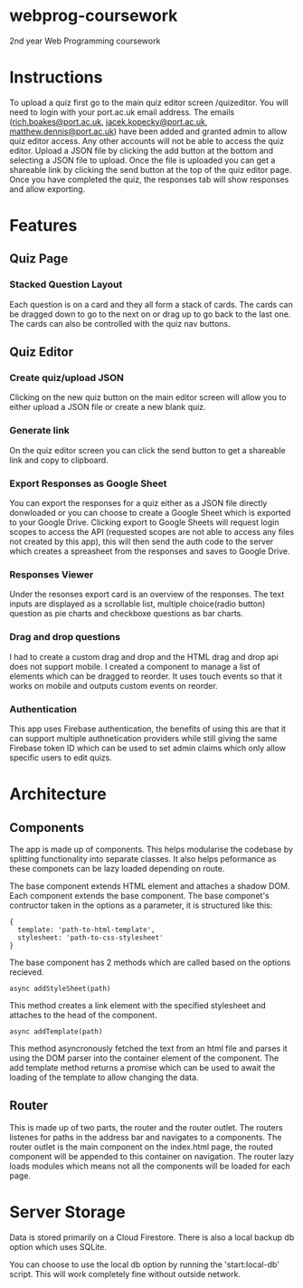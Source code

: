 # webprog-coursework
2nd year Web Programming coursework

# Instructions
To upload a quiz first go to the main quiz editor screen /quizeditor. You will need to login with
your port.ac.uk email address. The emails (rich.boakes@port.ac.uk, jacek.kopecky@port.ac.uk,
matthew.dennis@port.ac.uk) have been added and granted admin to allow quiz editor access. Any 
other accounts will not be able to access the quiz editor. Upload a JSON file by clicking the add 
button at the bottom and selecting a JSON file to upload. Once the file is uploaded you can get a 
shareable link by clicking the send button at the top of the quiz editor page. Once you have
completed the quiz, the responses tab will show responses and allow exporting.

# Features

## Quiz Page

### Stacked Question Layout
Each question is on a card and they all form a stack of cards. The cards can be dragged down to
go to the next on or drag up to go back to the last one. The cards can also be controlled with
the quiz nav buttons.

## Quiz Editor

### Create quiz/upload JSON
Clicking on the new quiz button on the main editor screen will allow you to either upload a JSON
file or create a new blank quiz.

### Generate link
On the quiz editor screen you can click the send button to get a shareable link and copy to
clipboard.

### Export Responses as Google Sheet
You can export the responses for a quiz either as a JSON file directly donwloaded or you
can choose to create a Google Sheet which is exported to your Google Drive. Clicking export 
to Google Sheets will request login scopes to access the API (requested scopes are not able
to access any files not created by this app), this will then send the auth code to the server
which creates a spreasheet from the responses and saves to Google Drive.

### Responses Viewer
Under the resonses export card is an overview of the responses. The text inputs are displayed as
a scrollable list, multiple choice(radio button) question as pie charts and checkboxe questions as
bar charts.

### Drag and drop questions
I had to create a custom drag and drop and the HTML drag and drop api does not support mobile.
I created a component to manage a list of elements which can be dragged to reorder.
It uses touch events so that it works on mobile and outputs custom events on reorder.

### Authentication
This app uses Firebase authentication, the benefits of using this are that it can support
multiple authnetication providers while still giving the same Firebase token ID which can be
used to set admin claims which only allow specific users to edit quizs.

# Architecture

## Components
The app is made up of components. This helps modularise the codebase by splitting functionality 
into separate classes. It also helps peformance as these componets can be lazy loaded depending
on route.

The base component extends HTML element and attaches a shadow DOM. Each component extends the
base component. The base componet's contructor taken in the options as a parameter, it is 
structured like this:
```
{
  template: 'path-to-html-template',
  stylesheet: 'path-to-css-stylesheet'
}
```
The base component has 2 methods which are called based on the options recieved.
```
async addStyleSheet(path)
```
This method creates a link element with the specified stylesheet and attaches to the head of
the component.
```
async addTemplate(path)
```
This method asyncronously fetched the text from an html file and parses it using the DOM parser
into the container element of the component. The add template method returns a promise which can
be used to await the loading of the template to allow changing the data.

## Router
This is made up of two parts, the router and the router outlet. The routers listenes for paths
in the address bar and navigates to a components. The router outlet is the main component on the
index.html page, the routed component will be appended to this container on navigation. The router
lazy loads modules which means not all the components will be loaded for each page.

# Server Storage
Data is stored primarily on a Cloud Firestore. There is also a local backup db option which uses
SQLite.

You can choose to use the local db option by running the 'start:local-db' script. This will work
completely fine without outside network.